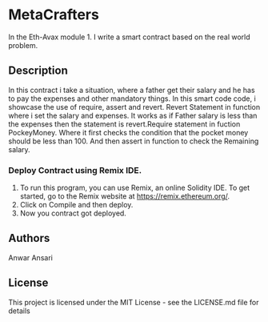 # MetaCrafters

In the Eth-Avax module 1. I write a smart contract based on the real world problem.

## Description
In this contract i take a situation, where a father get their salary and he has to pay the expenses and other mandatory things. In this smart code code, i showcase the use of require, assert and revert. Revert Statement in function where i set the salary and expenses. It works as if Father salary is less than the expenses then the statement is revert.Require statement in fuction PockeyMoney. Where it first checks the condition that the pocket money should be less than 100. And then assert in function to check the Remaining salary.

### Deploy Contract using Remix IDE.

1. To run this program, you can use Remix, an online Solidity IDE. To get started, go to the Remix website at https://remix.ethereum.org/.
2. Click on Compile and then deploy.
3. Now you contract got deployed.

## Authors

Anwar Ansari

## License

This project is licensed under the MIT License - see the LICENSE.md file for details
